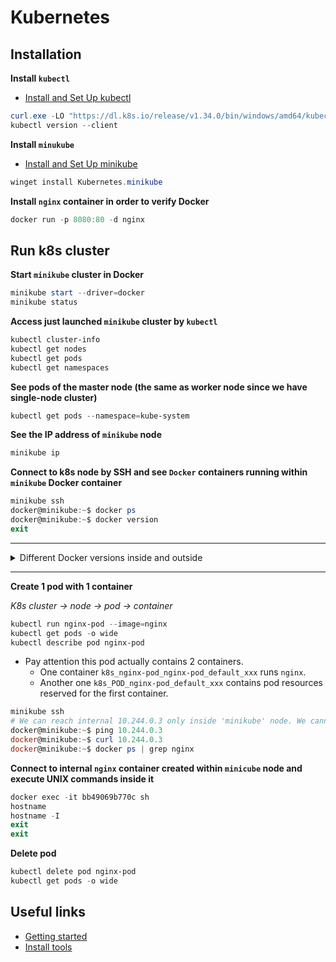 # Kubernetes

## Installation

**Install `kubectl`**

- [Install and Set Up kubectl](https://kubernetes.io/docs/tasks/tools/install-kubectl-windows/)

```powershell
curl.exe -LO "https://dl.k8s.io/release/v1.34.0/bin/windows/amd64/kubectl.exe"
kubectl version --client
```

**Install `minukube`**
- [Install and Set Up minikube](https://minikube.sigs.k8s.io/docs/start/?arch=%2Fwindows%2Fx86-64%2Fstable%2F.exe+download)

```powershell
winget install Kubernetes.minikube
```

**Install `nginx` container in order to verify Docker**

```powershell
docker run -p 8080:80 -d nginx
```

## Run k8s cluster

**Start `minikube` cluster in Docker**

```powershell
minikube start --driver=docker
minikube status
```

**Access just launched `minikube` cluster by `kubectl`**

```powershell
kubectl cluster-info
kubectl get nodes
kubectl get pods
kubectl get namespaces
```

**See pods of the master node (the same as worker node since we have single-node cluster)**

```powershell
kubectl get pods --namespace=kube-system
```

**See the IP address of `minikube` node**

```powershell
minikube ip
```

**Connect to k8s node by SSH and see `Docker` containers running within `minikube` Docker container**

```powershell
minikube ssh
docker@minikube:~$ docker ps
docker@minikube:~$ docker version
exit
```
---

<details>
<summary>Different Docker versions inside and outside</summary>  
Docker version used inside k8s nodes is different than the Docker version on our computer
</details>

---

**Create 1 pod with 1 container**

*K8s cluster -> node -> pod -> container*

```powershell
kubectl run nginx-pod --image=nginx
kubectl get pods -o wide
kubectl describe pod nginx-pod
```

- Pay attention this pod actually contains 2 containers.
	- One container `k8s_nginx-pod_nginx-pod_default_xxx` runs `nginx`.
	- Another one `k8s_POD_nginx-pod_default_xxx` contains pod resources reserved for the first container.

```powershell
minikube ssh
# We can reach internal 10.244.0.3 only inside 'minikube' node. We cannot ping it from outside.
docker@minikube:~$ ping 10.244.0.3
docker@minikube:~$ curl 10.244.0.3
docker@minikube:~$ docker ps | grep nginx
```

**Connect to internal `nginx` container created within `minicube` node and execute UNIX commands inside it**

```powershell
docker exec -it bb49069b770c sh
hostname
hostname -I
exit
exit
```

**Delete pod**

```powershell
kubectl delete pod nginx-pod
kubectl get pods -o wide
```

## Useful links
- [Getting started](https://kubernetes.io/docs/setup/)
- [Install tools](https://kubernetes.io/docs/tasks/tools/)